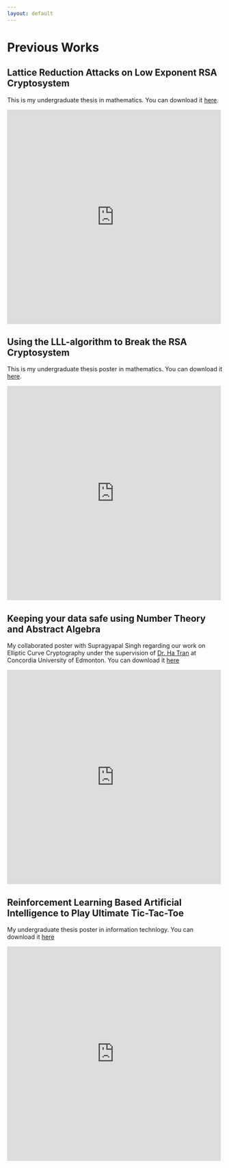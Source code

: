 ```yaml
---
layout: default
---
```


# Previous Works

## Lattice Reduction Attacks on Low Exponent RSA Cryptosystem

This is my undergraduate thesis in mathematics. You can download it [here](https://github.com/khoabuiv/khoabuiv.github.io/raw/main/Math%20Thesis.pdf).

<embed src="https://khoabuiv.github.io/Math%20Thesis.pdf" width="500" height="500" 
 type="application/pdf">


## Using the LLL-algorithm to Break the RSA Cryptosystem 

This is my undergraduate thesis poster in mathematics. You can download it [here](https://github.com/khoabuiv/khoabuiv.github.io/raw/main/Math%20Thesis%20Poster.pdf).

<embed src="https://khoabuiv.github.io/Math%20Thesis%20Poster.pdf" width="500" height="500" 
 type="application/pdf">

## Keeping your data safe using Number Theory and Abstract Algebra

My collaborated poster with Supragyapal Singh regarding our work on Elliptic Curve Cryptography under the supervision of [Dr. Ha Tran](https://sites.google.com/site/hatrannguyenthanh/home) at Concordia University of Edmonton. You can download it [here](https://github.com/khoabuiv/khoabuiv.github.io/raw/main/ECC%20Poster.pdf)

<embed src="https://khoabuiv.github.io/ECC%20Poster.pdf" width="500" height="500" 
 type="application/pdf">

## Reinforcement Learning Based Artificial Intelligence to Play Ultimate Tic-Tac-Toe

My undergraduate thesis poster in information technlogy. You can download it [here]()

<embed src="https://khoabuiv.github.io/ECC%20Poster.pdf" width="500" height="500" 
 type="application/pdf">

